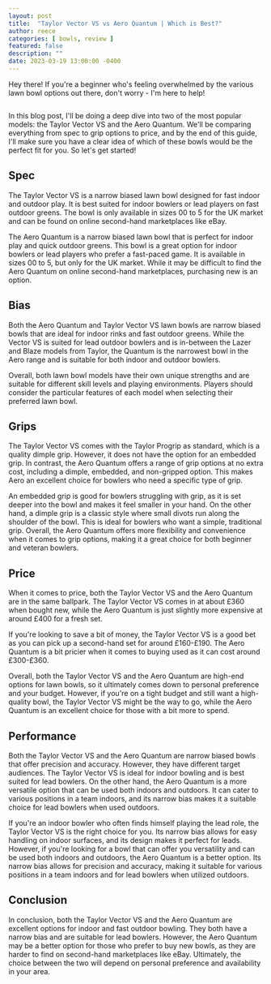 ```yaml
---
layout: post
title:  "Taylor Vector VS vs Aero Quantum | Which is Best?"
author: reece
categories: [ bowls, review ]
featured: false
description: ""
date: 2023-03-19 13:00:00 -0400
---
```

    

<!-- wp:paragraph -->
<p xmlns="http://www.w3.org/1999/xhtml">Hey there! If you're a beginner who's feeling overwhelmed by the various lawn bowl options out there, don't worry - I'm here to help!</p>
<!-- /wp:paragraph -->

<!-- wp:image {"id":2053,"sizeSlug":"large","linkDestination":"none"} -->
<figure class="wp-block-image size-large"><img src="/img/posts/taylor-vector-vs-vs-aero-quantum-1024x576.jpg" alt="" class="wp-image-2053"/></figure>
<!-- /wp:image -->

<!-- wp:paragraph -->
<p>In this blog post, I'll be doing a deep dive into two of the most popular models: the Taylor Vector VS and the Aero Quantum. We'll be comparing everything from spec to grip options to price, and by the end of this guide, I'll make sure you have a clear idea of which of these bowls would be the perfect fit for you. So let's get started!</p>
<!-- /wp:paragraph -->

<!-- wp:heading -->
<h2>Spec</h2>
<!-- /wp:heading -->

<!-- wp:paragraph -->
<p>The Taylor Vector VS is a narrow biased lawn bowl designed for fast indoor and outdoor play. It is best suited for indoor bowlers or lead players on fast outdoor greens. The bowl is only available in sizes 00 to 5 for the UK market and can be found on online second-hand marketplaces like eBay.</p>
<!-- /wp:paragraph -->

<!-- wp:paragraph -->
<p>The Aero Quantum is a narrow biased lawn bowl that is perfect for indoor play and quick outdoor greens. This bowl is a great option for indoor bowlers or lead players who prefer a fast-paced game. It is available in sizes 00 to 5, but only for the UK market. While it may be difficult to find the Aero Quantum on online second-hand marketplaces, purchasing new is an option.</p>
<!-- /wp:paragraph -->

<!-- wp:heading -->
<h2>Bias</h2>
<!-- /wp:heading -->

<!-- wp:paragraph -->
<p>Both the Aero Quantum and Taylor Vector VS lawn bowls are narrow biased bowls that are ideal for indoor rinks and fast outdoor greens. While the Vector VS is suited for lead outdoor bowlers and is in-between the Lazer and Blaze models from Taylor, the Quantum is the narrowest bowl in the Aero range and is suitable for both indoor and outdoor bowlers.</p>
<!-- /wp:paragraph -->

<!-- wp:paragraph -->
<p>Overall, both lawn bowl models have their own unique strengths and are suitable for different skill levels and playing environments. Players should consider the particular features of each model when selecting their preferred lawn bowl.</p>
<!-- /wp:paragraph -->

<!-- wp:heading -->
<h2>Grips</h2>
<!-- /wp:heading -->

<!-- wp:paragraph -->
<p>The Taylor Vector VS comes with the Taylor Progrip as standard, which is a quality dimple grip. However, it does not have the option for an embedded grip. In contrast, the Aero Quantum offers a range of grip options at no extra cost, including a dimple, embedded, and non-gripped option. This makes Aero an excellent choice for bowlers who need a specific type of grip.</p>
<!-- /wp:paragraph -->

<!-- wp:paragraph -->
<p>An embedded grip is good for bowlers struggling with grip, as it is set deeper into the bowl and makes it feel smaller in your hand. On the other hand, a dimple grip is a classic style where small divots run along the shoulder of the bowl. This is ideal for bowlers who want a simple, traditional grip. Overall, the Aero Quantum offers more flexibility and convenience when it comes to grip options, making it a great choice for both beginner and veteran bowlers.</p>
<!-- /wp:paragraph -->

<!-- wp:heading -->
<h2>Price</h2>
<!-- /wp:heading -->

<!-- wp:paragraph -->
<p>When it comes to price, both the Taylor Vector VS and the Aero Quantum are in the same ballpark. The Taylor Vector VS comes in at about £360 when bought new, while the Aero Quantum is just slightly more expensive at around £400 for a fresh set.</p>
<!-- /wp:paragraph -->

<!-- wp:paragraph -->
<p>If you're looking to save a bit of money, the Taylor Vector VS is a good bet as you can pick up a second-hand set for around £160-£190. The Aero Quantum is a bit pricier when it comes to buying used as it can cost around £300-£360.</p>
<!-- /wp:paragraph -->

<!-- wp:paragraph -->
<p>Overall, both the Taylor Vector VS and the Aero Quantum are high-end options for lawn bowls, so it ultimately comes down to personal preference and your budget. However, if you're on a tight budget and still want a high-quality bowl, the Taylor Vector VS might be the way to go, while the Aero Quantum is an excellent choice for those with a bit more to spend.</p>
<!-- /wp:paragraph -->

<!-- wp:heading -->
<h2>Performance</h2>
<!-- /wp:heading -->

<!-- wp:paragraph -->
<p>Both the Taylor Vector VS and the Aero Quantum are narrow biased bowls that offer precision and accuracy. However, they have different target audiences. The Taylor Vector VS is ideal for indoor bowling and is best suited for lead bowlers. On the other hand, the Aero Quantum is a more versatile option that can be used both indoors and outdoors. It can cater to various positions in a team indoors, and its narrow bias makes it a suitable choice for lead bowlers when used outdoors.</p>
<!-- /wp:paragraph -->

<!-- wp:paragraph -->
<p>If you're an indoor bowler who often finds himself playing the lead role, the Taylor Vector VS is the right choice for you. Its narrow bias allows for easy handling on indoor surfaces, and its design makes it perfect for leads. However, if you're looking for a bowl that can offer you versatility and can be used both indoors and outdoors, the Aero Quantum is a better option. Its narrow bias allows for precision and accuracy, making it suitable for various positions in a team indoors and for lead bowlers when utilized outdoors.</p>
<!-- /wp:paragraph -->

<!-- wp:heading -->
<h2>Conclusion</h2>
<!-- /wp:heading -->

<!-- wp:paragraph -->
<p>In conclusion, both the Taylor Vector VS and the Aero Quantum are excellent options for indoor and fast outdoor bowling. They both have a narrow bias and are suitable for lead bowlers. However, the Aero Quantum may be a better option for those who prefer to buy new bowls, as they are harder to find on second-hand marketplaces like eBay. Ultimately, the choice between the two will depend on personal preference and availability in your area.</p>
<!-- /wp:paragraph -->
    